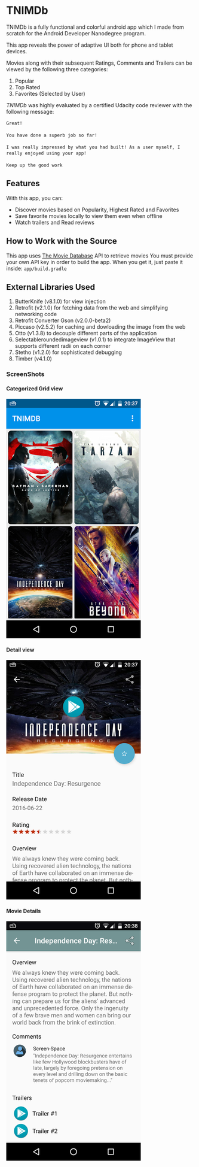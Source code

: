 # TNIMDb

TNIMDb is a fully functional and colorful android app which I made from scratch for the Android Developer Nanodegree program.

This app reveals the power of adaptive UI both for phone and tablet devices. 

Movies along with their subsequent Ratings, Comments and Trailers can be viewed by the following three categories:

1. Popular
2. Top Rated
3. Favorites (Selected by User)

*TNIMDb* was highly evaluated by a certified Udacity code reviewer with the following message:

```
Great!

You have done a superb job so far! 

I was really impressed by what you had built! As a user myself, I really enjoyed using your app! 

Keep up the good work  
```

## Features

With this app, you can:
* Discover movies based on Popularity, Highest Rated and Favorites
* Save favorite movies locally to view them even when offline
* Watch trailers and Read reviews

## How to Work with the Source

This app uses [The Movie Database](https://www.themoviedb.org/documentation/api) API to retrieve movies
You must provide your own API key in order to build the app. When you get it, just paste it inside:
    ```
    app/build.gradle
    ```
    
## External Libraries Used

1. ButterKnife (v8.1.0) for view injection
2. Retrofit (v2.1.0) for fetching data from the web and simplifying networking code
4. Retrofit Converter Gson (v2.0.0-beta2)
5. Piccaso (v2.5.2) for caching and dowloading the image from the web
6. Otto (v1.3.8) to decouple different parts of the application
7. Selectableroundedimageview (v1.0.1) to integrate ImageView that supports different radii on each corner
8. Stetho (v1.2.0) for sophisticated debugging
9. Timber (v4.1.0)

### ScreenShots

#### Categorized Grid view
![alt img](https://github.com/rishabhbanga/Android-Nanodegree/blob/master/screenshots/tnimdb.png)

#### Detail view
![alt img](https://github.com/rishabhbanga/Android-Nanodegree/blob/master/screenshots/movie_detail.png)

#### Movie Details
![alt img](https://github.com/rishabhbanga/Android-Nanodegree/blob/master/TNIMDb/app/screenshots/details.png)
